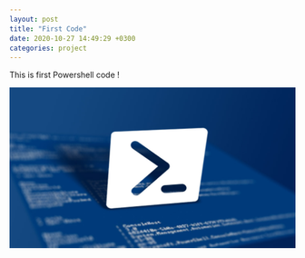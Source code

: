 ```yaml
---
layout: post
title: "First Code"
date: 2020-10-27 14:49:29 +0300
categories: project
---
```


This is first Powershell code !

![My helpful screenshot](/assets/powershell.jpg)
